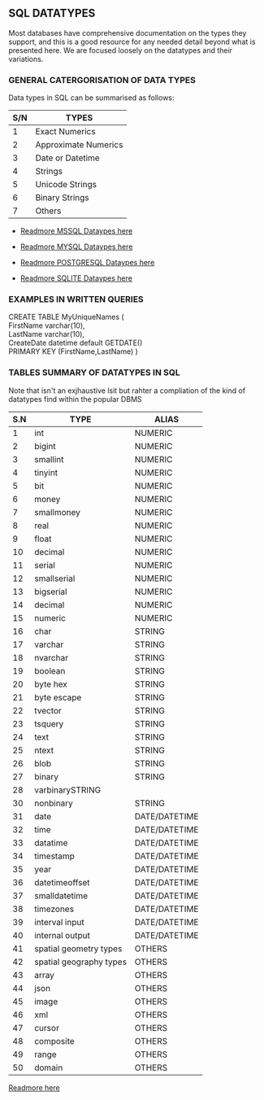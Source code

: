 ## SQL DATATYPES
Most databases have comprehensive documentation on the types they support, and this is a good resource for any needed detail beyond 
what is presented here. We are focused loosely on the datatypes and their variations.


### GENERAL CATERGORISATION OF DATA TYPES
Data types in SQL can be summarised as follows:

|S/N|TYPES|
|----|----|
|1|Exact Numerics|
|2|Approximate Numerics|
|3|Date or Datetime|
|4|Strings |
|5|Unicode Strings|
|6|Binary Strings|
|7|Others|

- [Readmore MSSQL Dataypes here](https://learn.microsoft.com/en-us/sql/t-sql/data-types/data-types-transact-sql?view=sql-server-ver16)

- [Readmore MYSQL Dataypes here](https://dev.mysql.com/doc/refman/8.0/en/data-types.html)

- [Readmore POSTGRESQL Dataypes here](https://www.postgresql.org/docs/current/datatype.html)

- [Readmore SQLITE Dataypes here](https://www.sqlite.org/datatype3.html)


### EXAMPLES IN WRITTEN QUERIES

CREATE TABLE MyUniqueNames (     
                FirstName varchar(10),     
                LastName varchar(10),     
                CreateDate datetime default GETDATE()     
                PRIMARY KEY (FirstName,LastName) 
            )


### TABLES SUMMARY OF DATATYPES IN SQL
Note that isn't an exjhaustive lsit but rahter a compliation of the kind of datatypes find within the popular DBMS

|S.N|TYPE   |ALIAS  |
|---|---    |----   |
|1|int|NUMERIC|
|2|bigint|NUMERIC|
|3|smallint|NUMERIC|
|4|tinyint|NUMERIC|
|5|bit|NUMERIC|
|6|money|NUMERIC|
|7|smallmoney|NUMERIC|
|8|real|NUMERIC|
|9|float|NUMERIC|
|10|decimal|NUMERIC|
|11|serial|NUMERIC|
|12|smallserial|NUMERIC|
|13|bigserial|NUMERIC|
|14|decimal|NUMERIC|
|15|numeric|NUMERIC|
|16|char|STRING|
|17|varchar|STRING|
|18|nvarchar|STRING|
|19|boolean|STRING|
|20|byte hex|STRING|
|21|byte escape|STRING|
|22|tvector|STRING|
|23|tsquery|STRING|
|24|text|STRING|
|25|ntext|STRING|
|26|blob|STRING|
|27|binary|STRING|
|28|varbinarySTRING|
|30|nonbinary|STRING|
|31|date|DATE/DATETIME|
|32|time|DATE/DATETIME|
|33|datatime|DATE/DATETIME|
|34|timestamp|DATE/DATETIME|
|35|year|DATE/DATETIME|
|36|datetimeoffset|DATE/DATETIME|
|37|smalldatetime|DATE/DATETIME|
|38|timezones|DATE/DATETIME|
|39|interval input|DATE/DATETIME|
|40|internal output|DATE/DATETIME|
|41|spatial geometry types|OTHERS|
|42|spatial geography types|OTHERS|
|43|array|OTHERS|
|44|json|OTHERS|
|45|image|OTHERS|
|46|xml|OTHERS|
|47|cursor|OTHERS|
|48|composite|OTHERS|
|49|range|OTHERS|
|50|domain|OTHERS|


[Readmore here]()